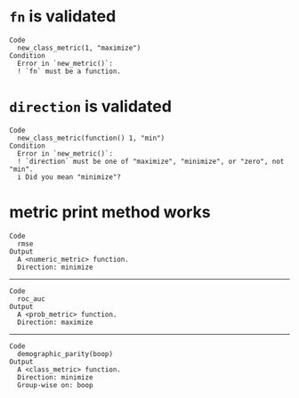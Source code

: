 # `fn` is validated

    Code
      new_class_metric(1, "maximize")
    Condition
      Error in `new_metric()`:
      ! `fn` must be a function.

# `direction` is validated

    Code
      new_class_metric(function() 1, "min")
    Condition
      Error in `new_metric()`:
      ! `direction` must be one of "maximize", "minimize", or "zero", not "min".
      i Did you mean "minimize"?

# metric print method works

    Code
      rmse
    Output
      A <numeric_metric> function.
      Direction: minimize

---

    Code
      roc_auc
    Output
      A <prob_metric> function.
      Direction: maximize

---

    Code
      demographic_parity(boop)
    Output
      A <class_metric> function.
      Direction: minimize
      Group-wise on: boop

